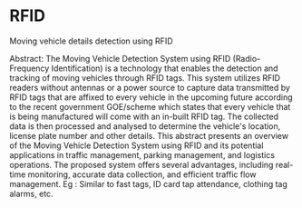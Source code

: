 # RFID
Moving vehicle details detection using RFID

Abstract:
The Moving Vehicle Detection System using RFID (Radio-Frequency Identification) is a technology that enables the detection and tracking of moving vehicles through RFID tags. This system utilizes RFID readers without antennas or a power source to capture data transmitted by RFID tags that are affixed to every vehicle in the upcoming future according to the recent government GOE/scheme which states that every vehicle that is being manufactured will come with an in-built RFID tag. The collected data is then processed and analysed to determine the vehicle's location, license plate number and other details. This abstract presents an overview of the Moving Vehicle Detection System using RFID and its potential applications in traffic management, parking management, and logistics operations. The proposed system offers several advantages, including real-time monitoring, accurate data collection, and efficient traffic flow management. 
Eg : Similar to fast tags, ID card tap attendance, clothing tag alarms, etc.
